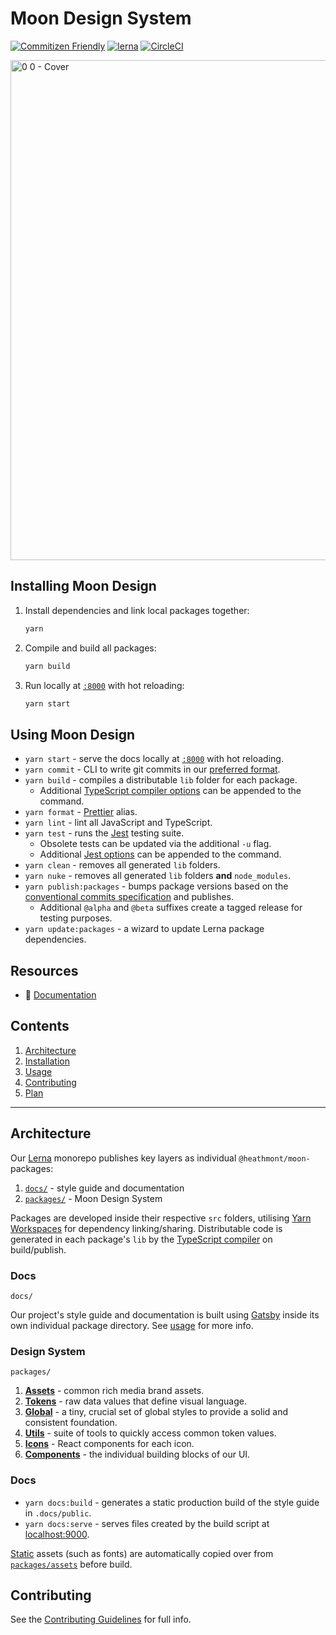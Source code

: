 # Moon Design System
[![Commitizen Friendly](https://img.shields.io/badge/commitizen-friendly-brightgreen.svg)](http://commitizen.github.io/cz-cli/)
[![lerna](https://img.shields.io/badge/maintained%20with-lerna-cc00ff.svg)](https://lernajs.io/)
[![CircleCI](https://circleci.com/gh/coingaming/moon-design.svg?style=svg&circle-token=ac2a5739dd256e22f8051c19548bc06aec8b4350)](https://circleci.com/gh/coingaming/moon-design)

<img width="800" alt="0 0 - Cover" src="https://user-images.githubusercontent.com/232199/116694400-e75ab680-a9c7-11eb-8de6-71b3e2ba7038.png">



## Installing Moon Design

1. Install dependencies and link local packages together:

   ```sh
   yarn
   ```

2. Compile and build all packages:

   ```sh
   yarn build
   ```

3. Run locally at [`:8000`](http://localhost:8000) with hot reloading:

   ```sh
   yarn start
   ```

## Using Moon Design

- `yarn start` - serve the docs locally at [`:8000`](http://localhost:8000) with hot reloading.
- `yarn commit` - CLI to write git commits in our [preferred format](CONTRIBUTING#commits).
- `yarn build` - compiles a distributable `lib` folder for each package.
  - Additional [TypeScript compiler options](https://www.typescriptlang.org/docs/handbook/compiler-options.html) can be appended to the command.
- `yarn format` - [Prettier](https://prettier.io) alias.
- `yarn lint` - lint all JavaScript and TypeScript.
- `yarn test` - runs the [Jest](https://jestjs.io) testing suite.
  - Obsolete tests can be updated via the additional `-u` flag.
  - Additional [Jest options](https://jestjs.io/docs/en/cli) can be appended to the command.
- `yarn clean` - removes all generated `lib` folders.
- `yarn nuke` - removes all generated `lib` folders **and** `node_modules`.
- `yarn publish:packages` - bumps package versions based on the [conventional commits specification](https://github.com/lerna/lerna/tree/master/commands/version#--conventional-commits) and publishes.
  - Additional `@alpha` and `@beta` suffixes create a tagged release for testing purposes.
- `yarn update:packages` - a wizard to update Lerna package dependencies.

## Resources

- 📖 [Documentation](https://moon.io)

## Contents

1. [Architecture](#architecture)
2. [Installation](#installation)
3. [Usage](#usage)
4. [Contributing](#contributing)
5. [Plan](#plan)

---

## Architecture

Our [Lerna](https://github.com/lerna/lerna) monorepo publishes key layers as individual `@heathmont/moon-` packages:

1. [`docs/`](#docs) - style guide and documentation
2. [`packages/`](#design-system) - Moon Design System

Packages are developed inside their respective `src` folders, utilising [Yarn Workspaces](https://yarnpkg.com/lang/en/docs/workspaces/) for dependency linking/sharing. Distributable code is generated in each package's `lib` by the [TypeScript compiler](https://www.typescriptlang.org/docs/handbook/typescript-in-5-minutes.html#compiling-your-code) on build/publish.

### Docs

`docs/`

Our project's style guide and documentation is built using [Gatsby](https://www.gatsbyjs.org/) inside its own individual package directory. See [usage](#docs-2) for more info.

### Design System

`packages/`

1. [**Assets**](packages/assets/README.md) - common rich media brand assets.
2. [**Tokens**](packages/tokens/README.md) - raw data values that define visual language.
3. [**Global**](packages/global/README.mdx) - a tiny, crucial set of global styles to provide a solid and consistent foundation.
4. [**Utils**](packages/utils/README.md) - suite of tools to quickly access common token values.
5. [**Icons**](packages/components/README.mdx) - React components for each icon.
6. [**Components**](packages/components/README.md) - the individual building blocks of our UI.

### Docs

- `yarn docs:build` - generates a static production build of the style guide in `.docs/public`.
- `yarn docs:serve` - serves files created by the build script at [localhost:9000](http://localhost:9000/).

[Static](https://www.gatsbyjs.org/docs/static-folder/) assets (such as fonts) are automatically copied over from [`packages/assets`](packages/assets/README.md) before build.

## Contributing

See the [Contributing Guidelines](CONTRIBUTING.md) for full info.
